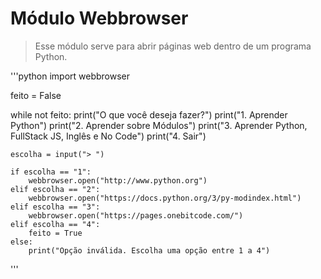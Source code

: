 # Módulo Webbrowser

> Esse módulo serve para abrir páginas web dentro de um programa Python. 

'''python
import webbrowser

feito = False

while not feito:
    print("O que você deseja fazer?")
    print("1. Aprender Python")
    print("2. Aprender sobre Módulos")
    print("3. Aprender Python, FullStack JS, Inglês e No Code")
    print("4. Sair")

    escolha = input("> ")

    if escolha == "1":
        webbrowser.open("http://www.python.org")
    elif escolha == "2":
        webbrowser.open("https://docs.python.org/3/py-modindex.html")
    elif escolha == "3":
        webbrowser.open("https://pages.onebitcode.com/")
    elif escolha == "4":
        feito = True
    else:
        print("Opção inválida. Escolha uma opção entre 1 a 4")
'''
